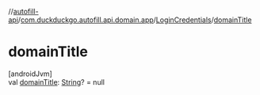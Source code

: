 //[autofill-api](../../../index.md)/[com.duckduckgo.autofill.api.domain.app](../index.md)/[LoginCredentials](index.md)/[domainTitle](domain-title.md)

# domainTitle

[androidJvm]\
val [domainTitle](domain-title.md): [String](https://kotlinlang.org/api/latest/jvm/stdlib/kotlin/-string/index.html)? = null
